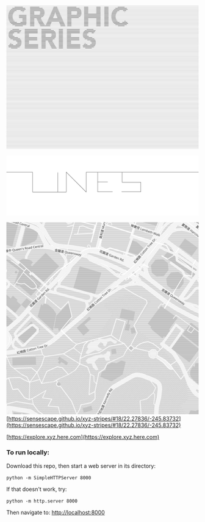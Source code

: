 ![GRAPHIC SERIES](https://raw.githubusercontent.com/sensescape/xyz-stripes/master/images/graphic_series_lines4.jpg)

![LINES](https://raw.githubusercontent.com/sensescape/xyz-stripes/master/images/lines-title3.png)

![STRIPES](https://raw.githubusercontent.com/sensescape/xyz-stripes/master/images/hongkong-stripes.jpg)
[https://sensescape.github.io/xyz-stripes/#18/22.27836/-245.83732](https://sensescape.github.io/xyz-stripes/#18/22.27836/-245.83732)

[https://explore.xyz.here.com](https://explore.xyz.here.com)

### To run locally:

Download this repo, then start a web server in its directory:

    python -m SimpleHTTPServer 8000
    
If that doesn't work, try:

    python -m http.server 8000
    
Then navigate to: [http://localhost:8000](http://localhost:8000)
